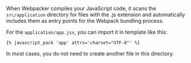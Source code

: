 When Webpacker compiles your JavaScript code, it scans the `src/application` directory for files with the .js extension and automatically includes them as entry points for the Webpack bundling process.

For the `application/app.jsx`, you can import it in template like this:

```
{% javascript_pack 'app' attrs='charset="UTF-8"' %}
```

In most cases, you do not need to create another file in this directory.
